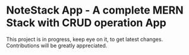 # NoteStack App - A complete MERN Stack with CRUD operation App 
This project is in progress, keep eye on it, to get latest changes.
Contributions will be greatly appreciated.
